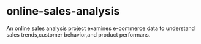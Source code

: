 # online-sales-analysis

An online sales analysis project examines e-commerce data to understand sales trends,customer behavior,and product performans.




